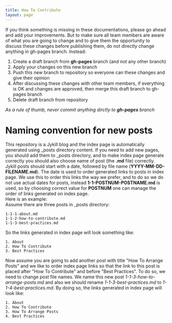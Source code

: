 ```yaml
---
title: How To Contribute
layout: page
---
```


If you think something is missing in these documentations, please go ahead and add your improvements. But to make sure all team members are aware of what you are going to change and to give them the opportunity to discuss these changes before publishing them, do not directly change anything in gh-pages branch. Instead:  

1. Create a draft branch from **gh-pages** branch (and not any other branch)
2. Apply your changes on this new branch
3. Push this new branch to repository so everyone can these changes and give their opinion
4. After discussing these changes with other team members, if everything is OK and changes are approved, then merge this draft branch to gh-pages branch
5. Delete draft branch from repository

_As a rule of thumb, never commit anything dirctly to **gh-pages** branch_

# Naming convention for new posts

This repository is a Jykill blog and the index page is automatically generated using \_posts directory content. If you need to add new pages, you should add them to \_posts directory, and to make index page generate correctly you should also choose name of post (the **.md** file) correctly.  
Jykill posts should start with a date, followed by file name (**YYYY-MM-DD-FILENAME.md**). The date is used to order generated links to posts in index page. We use this to order this links the way we prefer, and to do so we do not use actual dates for posts, instead **1-1-POSTNUM-POSTNAME.md** is used, so by choosing correct value for **POSTNUM** one can manage the order of links generated on index page.  
Here is an example:  
Assume there are three posts in \_posts directory:

```
1-1-1-about.md
1-1-2-how-to-contribute.md
1-1-3-best-practices.md
```

So the links generated in index page will look something like:  

```
1. About
2. How To Contribute
3. Best Practices
```

Now assume you are going to add another post with title "How To Arrange Posts" and we like to order index page links so that the link to this post is placed after "How To Contribute" and before "Best Practices". To do so, we need to change post file names. We name this new post _1-1-3-how-to-arrange-posts.md_ and also we should rename _1-1-3-best-practices.md_ to _1-1-4-best-practices.md_. By doing so, the links generated in index page will look like:  

```
1. About
2. How To Contribute
3. How To Arrange Posts
4. Best Practices
```
